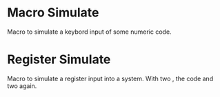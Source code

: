 # Macro Simulate

Macro to simulate a keybord input of some numeric code.

# Register Simulate

Macro to simulate a register input into a system. With two <Enter>, the code and two <Enter> again.
